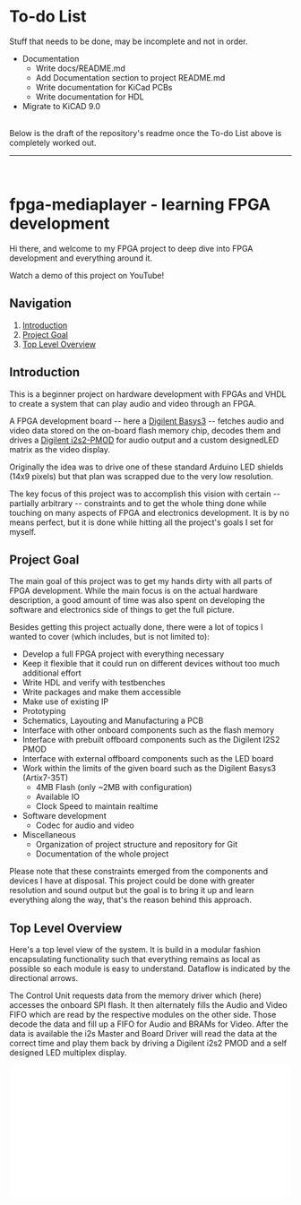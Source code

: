 # To-do List

Stuff that needs to be done, may be incomplete and not in order.

- Documentation
  - Write docs/README.md
  - Add Documentation section to project README.md
  - Write documentation for KiCad PCBs
  - Write documentation for HDL
- Migrate to KiCAD 9.0

<br>
Below is the draft of the repository's readme once the To-do List above is completely worked out.

___
<br>


# fpga-mediaplayer - learning FPGA development

Hi there, and welcome to my FPGA project to deep dive into FPGA development and everything around it.

Watch a demo of this project on YouTube!

## Navigation
1. [Introduction](#introduction)
2. [Project Goal](#project-goal)
3. [Top Level Overview](#top-level-overview)


## Introduction

This is a beginner project on hardware development with FPGAs and VHDL to create a system that can
play audio and video through an FPGA.

A FPGA development board -- here a <a href="https://digilent.com/reference/programmable-logic/basys-3/start">Digilent Basys3</a>
-- fetches audio and video data stored on the on-board flash memory chip,
decodes them and drives a <a href="https://digilent.com/reference/pmod/pmodi2s2/start">Digilent i2s2-PMOD</a>
for audio output and a custom designedLED matrix as the video display.

Originally the idea was to drive one of these standard Arduino LED shields (14x9 pixels) but that plan
was scrapped due to the very low resolution.

The key focus of this project was to accomplish this vision with certain -- partially arbitrary -- constraints
and to get the whole thing done while touching on many aspects of FPGA and electronics development.
It is by no means perfect, but it is done while hitting all the project's goals I set for myself.


## Project Goal

The main goal of this project was to get my hands dirty with all parts of FPGA development.
While the main focus is on the actual hardware description, a good amount of time was also spent
on developing the software and electronics side of things to get the full picture.

Besides getting this project actually done,
there were a lot of topics I wanted to cover (which includes, but is not limited to):
- Develop a full FPGA project with everything necessary
- Keep it flexible that it could run on different devices without too much additional effort
- Write HDL and verify with testbenches
- Write packages and make them accessible
- Make use of existing IP
- Prototyping
- Schematics, Layouting and Manufacturing a PCB
- Interface with other onboard components such as the flash memory
- Interface with prebuilt offboard components such as the Digilent I2S2 PMOD
- Interface with external offboard components such as the LED board
- Work within the limits of the given board such as the Digilent Basys3 (Artix7-35T)
  - 4MB Flash (only ~2MB with configuration)
  - Available IO
  - Clock Speed to maintain realtime
- Software development
  - Codec for audio and video
- Miscellaneous
  - Organization of project structure and repository for Git
  - Documentation of the whole project

Please note that these constraints emerged from the components and devices I have at disposal.
This project could be done with greater resolution and sound output but the goal is to bring it up
and learn everything along the way, that's the reason behind this approach.


## Top Level Overview

Here's a top level view of the system. It is build in a modular fashion encapsulating functionality
such that everything remains as local as possible so each module is easy to understand.
Dataflow is indicated by the directional arrows.

The Control Unit requests data from the memory driver which (here) accesses the onboard SPI flash.
It then alternately fills the Audio and Video FIFO which are read by the respective modules
on the other side. Those decode the data and fill up a FIFO for Audio and BRAMs for Video.
After the data is available the i2s Master and Board Driver will read the data at the correct time and
play them back by driving a Digilent i2s2 PMOD and a self designed LED multiplex display.

<img src="docs/top-level-view.svg" />
